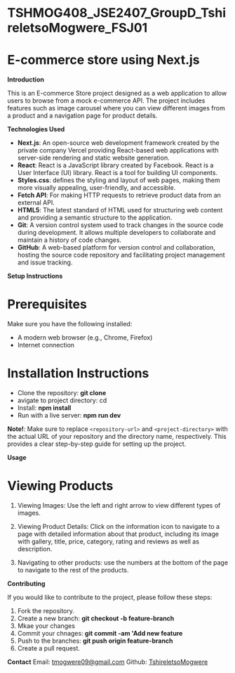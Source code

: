 # TSHMOG408_JSE2407_GroupD_TshireletsoMogwere_FSJ01

# E-commerce store using Next.js
**Introduction**

This is an E-commerce Store project designed as a web application to allow users to browse from a mock e-commerce API. The project includes features such as image carousel where you can view different images from a product and a navigation page for product details.

**Technologies Used**

- **Next.js**: An open-source web development framework created by the private company Vercel providing React-based web applications with server-side rendering and static website generation.
- **React**: React is a JavaScript library created by Facebook. React is a User Interface (UI) library. React is a tool for building UI components.
- **Styles.css**: defines the styling and layout of web pages, making them more visually appealing, user-friendly, and accessible.
- **Fetch API**: For making HTTP requests to retrieve product data from an external API.
- **HTML5**: The latest standard of HTML used for structuring web content and providing a semantic structure to the application.
- **Git**: A version control system used to track changes in the source code during development. It allows multiple developers to collaborate and maintain a history of code changes.
- **GitHub**: A web-based platform for version control and collaboration, hosting the source code repository and facilitating project management and issue tracking.

**Setup Instructions**

# Prerequisites

Make sure you have the following installed:

- A modern web browser (e.g., Chrome, Firefox)
- Internet connection

# Installation Instructions

- Clone the repository: **git clone <repository-url>**
- avigate to project directory: cd <project-directory>
- Install: **npm install**
- Run with a live server: **npm run dev**

**Note!**:
Make sure to replace `<repository-url>` and `<project-directory>` with the actual URL of your repository and the directory name, respectively. This provides a clear step-by-step guide for setting up the project.

**Usage**

# Viewing Products

1. Viewing Images: Use the left and right arrow to view different types of images.

2. Viewing Product Details: Click on the information icon to navigate to a page with detailed information about that product, including its image with gallery, title, price, category, rating and reviews as well as description.

3. Navigating to other products: use the numbers at the bottom of the page to navigate to the rest of the products.

**Contributing**

If you would like to contribute to the project, please follow these steps:

1. Fork the repository.
2. Create a new branch: **git checkout -b feature-branch**
3. Mkae your changes
4. Commit your chnages: **git commit -am 'Add new feature**
5. Push to the branches: **git push origin feature-branch**
6. Create a pull request.

**Contact**
Email: [tmogwere09@gmail.com](mailto:tmogwere09@gmail.com)
Github: [TshireletsoMogwere](https://github.com/TshireletsoMogwere)

